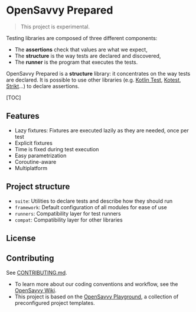 # OpenSavvy Prepared

> This project is experimental.

Testing libraries are composed of three different components:
- The **assertions** check that values are what we expect,
- The **structure** is the way tests are declared and discovered,
- The **runner** is the program that executes the tests.

OpenSavvy Prepared is a **structure** library: it concentrates on the way tests are declared.
It is possible to use other libraries (e.g. [Kotlin Test](https://kotlinlang.org/api/latest/kotlin.test/), [Kotest](https://kotest.io/), [Strikt](https://strikt.io/)…) to declare assertions.

[TOC]

## Features

- Lazy fixtures: Fixtures are executed lazily as they are needed, once per test
- Explicit fixtures
- Time is fixed during test execution
- Easy parametrization
- Coroutine-aware
- Multiplatform

## Project structure

- `suite`: Utilities to declare tests and describe how they should run
- `framework`: Default configuration of all modules for ease of use
- `runners`: Compatibility layer for test runners
- `compat`: Compatibility layer for other libraries

## License

<!-- Mentions under which license you are publishing the project. -->
<!-- Add the full text to the LICENSE file. -->

## Contributing

See [CONTRIBUTING.md](CONTRIBUTING.md).
- To learn more about our coding conventions and workflow, see the [OpenSavvy Wiki](https://gitlab.com/opensavvy/wiki/-/blob/main/README.md#wiki).
- This project is based on the [OpenSavvy Playground](docs/playground/README.md), a collection of preconfigured project templates.
